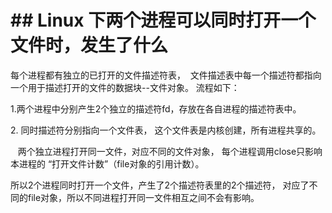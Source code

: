 # \##  Linux 下两个进程可以同时打开一个文件时，发生了什么

每个进程都有独立的已打开的文件描述符表，  文件描述表中每一个描述符都指向一个用于描述打开的文件的数据块--文件对象。 流程如下：

1.两个进程中分别产生2个独立的描述符fd，存放在各自进程的描述符表中。

2\. 同时描述符分别指向一个文件表， 这个文件表是内核创建，所有进程共享的。

   两个独立进程打开同一文件，对应不同的文件对象， 每个进程调用close只影响本进程的 “打开文件计数”（file对象的引用计数）。  

所以2个进程同时打开一个文件，产生了2个描述符表里的2个描述符， 对应了不同的file对象，所以不同进程打开同一文件相互之间不会有影响。

